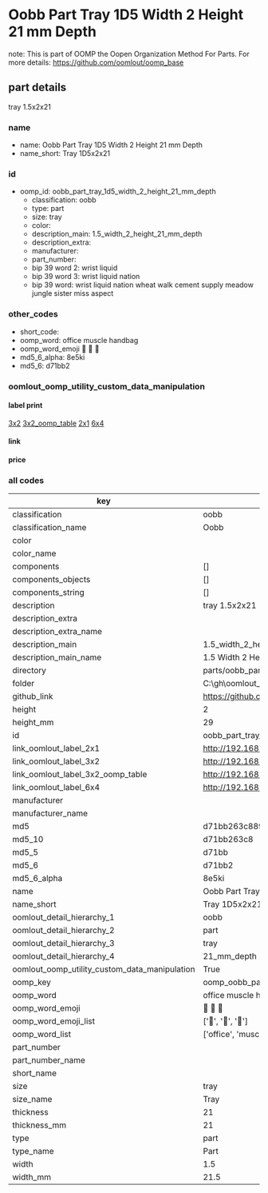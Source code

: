 # Oobb Part Tray 1D5 Width 2 Height 21 mm Depth  

note: This is part of OOMP the Oopen Organization Method For Parts. For more details: https://github.com/oomlout/oomp_base

##  part details
  



tray 1.5x2x21



### name
* name: Oobb Part Tray 1D5 Width 2 Height 21 mm Depth
* name_short: Tray 1D5x2x21 
### id
* oomp_id: oobb_part_tray_1d5_width_2_height_21_mm_depth
  * classification: oobb
  * type: part
  * size: tray
  * color: 
  * description_main: 1.5_width_2_height_21_mm_depth
  * description_extra: 
  * manufacturer: 
  * part_number: 
  * bip 39 word 2: wrist liquid
  * bip 39 word 3: wrist liquid nation
  * bip 39 word: wrist liquid nation wheat walk cement supply meadow jungle sister miss aspect

### other_codes
* short_code: 
* oomp_word: office muscle handbag
* oomp_word_emoji :office: :muscle: :handbag:
* md5_6_alpha: 8e5ki
* md5_6: d71bb2






### oomlout_oomp_utility_custom_data_manipulation
#### label print
[3x2](http://192.168.1.245:1112/?label=oomp%208e5ki)
[3x2_oomp_table](http://192.168.1.108:1112/?label=oomp%208e5ki)
[2x1](http://192.168.1.242:1112/?label=oomp%208e5ki)
[6x4](http://192.168.1.55:1112/?label=oomp%208e5ki)    

#### link

                              

#### price







### all codes 
| key | value |  
| --- | --- |  
| classification | oobb |  
| classification_name | Oobb |  
| color |  |  
| color_name |  |  
| components | [] |  
| components_objects | [] |  
| components_string | [] |  
| description | tray 1.5x2x21 |  
| description_extra |  |  
| description_extra_name |  |  
| description_main | 1.5_width_2_height_21_mm_depth |  
| description_main_name | 1.5 Width 2 Height 21 mm Depth |  
| directory | parts/oobb_part_tray_1d5_width_2_height_21_mm_depth |  
| folder | C:\gh\oomlout_oobb_version_4_generated_parts\parts\oobb_part_tray_1d5_width_2_height_21_mm_depth |  
| github_link | https://github.com/oomlout/oomlout_oomp_part_src/tree/main/parts/oobb_part_tray_1d5_width_2_height_21_mm_depth |  
| height | 2 |  
| height_mm | 29 |  
| id | oobb_part_tray_1d5_width_2_height_21_mm_depth |  
| link_oomlout_label_2x1 | http://192.168.1.242:1112/?label=oomp%208e5ki |  
| link_oomlout_label_3x2 | http://192.168.1.245:1112/?label=oomp%208e5ki |  
| link_oomlout_label_3x2_oomp_table | http://192.168.1.108:1112/?label=oomp%208e5ki |  
| link_oomlout_label_6x4 | http://192.168.1.55:1112/?label=oomp%208e5ki |  
| manufacturer |  |  
| manufacturer_name |  |  
| md5 | d71bb263c889bb3894fb4f9f26a097f3 |  
| md5_10 | d71bb263c8 |  
| md5_5 | d71bb |  
| md5_6 | d71bb2 |  
| md5_6_alpha | 8e5ki |  
| name | Oobb Part Tray 1D5 Width 2 Height 21 mm Depth |  
| name_short | Tray 1D5x2x21  |  
| oomlout_detail_hierarchy_1 | oobb |  
| oomlout_detail_hierarchy_2 | part |  
| oomlout_detail_hierarchy_3 | tray |  
| oomlout_detail_hierarchy_4 | 21_mm_depth |  
| oomlout_oomp_utility_custom_data_manipulation | True |  
| oomp_key | oomp_oobb_part_tray_1d5_width_2_height_21_mm_depth |  
| oomp_word | office muscle handbag |  
| oomp_word_emoji | :office: :muscle: :handbag: |  
| oomp_word_emoji_list | [':office:', ':muscle:', ':handbag:'] |  
| oomp_word_list | ['office', 'muscle', 'handbag'] |  
| part_number |  |  
| part_number_name |  |  
| short_name |  |  
| size | tray |  
| size_name | Tray |  
| thickness | 21 |  
| thickness_mm | 21 |  
| type | part |  
| type_name | Part |  
| width | 1.5 |  
| width_mm | 21.5 |  
